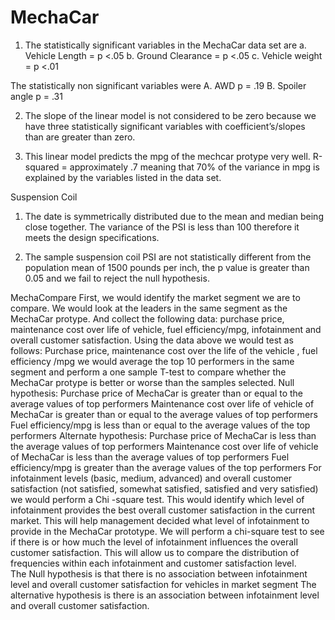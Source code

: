 # MechaCar
1. The statistically significant variables in the MechaCar data set are 
a. Vehicle Length = p <.05
b. Ground Clearance  = p <.05
c. Vehicle weight =  p <.01

The statistically non significant variables were 
A. AWD  p = .19
B. Spoiler angle p = .31

2. The slope of the linear model is not considered to be zero because we have three statistically significant variables with coefficient’s/slopes than are greater than zero. 

3. This linear model predicts the mpg of the mechcar protype very well. R-squared = approximately .7 meaning that 70% of the variance in mpg is explained by the variables listed in the data set. 






Suspension Coil
1. The date is symmetrically distributed due to the mean and median being close together. The variance of the PSI is less than 100 therefore it meets the design specifications. 


2. The sample suspension coil PSI are not statistically different from the population mean of 1500 pounds per inch, the p value is greater than 0.05 and we fail to reject the null hypothesis. 

MechaCompare
First, we would identify the market segment we are to compare. We would look at the leaders in the same segment as the MechaCar protype. And collect the following data: purchase price, maintenance cost over life of vehicle, fuel efficiency/mpg, infotainment and overall customer satisfaction. 
Using the data above we would test as follows: 
	Purchase price, maintenance cost over the life of the vehicle , fuel efficiency /mpg we would average the top 10 performers in the same segment and perform a one sample T-test to compare whether the MechaCar protype is better or worse than the samples selected. 
Null hypothesis: 
	Purchase price of MechaCar is greater than or equal to the average values of top performers
Maintenance cost over life of vehicle of MechaCar is greater than or equal to the average values of top performers
       Fuel efficiency/mpg is less than or equal to the average values of the top performers
Alternate hypothesis: 
	Purchase price of MechaCar is less than the average values of top performers
Maintenance cost over life of vehicle of MechaCar is less than the average values of top performers
       Fuel efficiency/mpg is greater than the average values of the top performers	
	For infotainment levels (basic, medium, advanced) and overall customer satisfaction (not satisfied, somewhat satisfied, satisfied and very satisfied) we would perform a Chi -square test. This would identify which level of infotainment provides the best overall customer satisfaction in the current market. This will help management decided what level of infotainment to provide in the MechaCar prototype. We will perform a chi-square test to see if there is or how much the level of infotainment influences the overall customer satisfaction. This will allow us to compare the distribution of frequencies within each infotainment and customer satisfaction level.   
The Null hypothesis is that there is no association between infotainment level and overall customer satisfaction for vehicles in market segment 
The alternative hypothesis is there is an association between infotainment level and overall customer satisfaction. 
